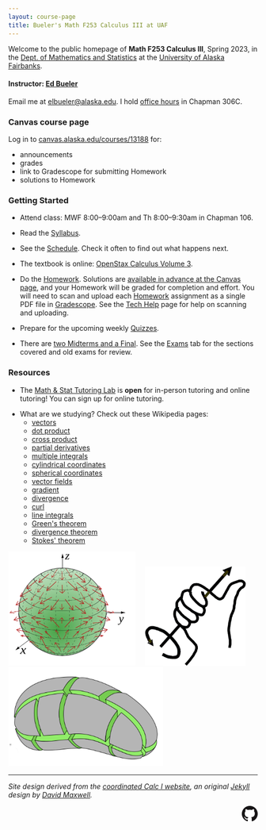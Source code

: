 ```yaml
---
layout: course-page
title: Bueler's Math F253 Calculus III at UAF
---
```


Welcome to the public homepage of **Math F253 Calculus III**, Spring 2023, in the [Dept. of Mathematics and Statistics](http://www.uaf.edu/dms/) at the [University of Alaska Fairbanks](http://www.uaf.edu/).

#### Instructor:  [Ed Bueler](http://bueler.github.io/)

Email me at [elbueler@alaska.edu](mailto:elbueler@alaska.edu).  I hold [office hours](http://bueler.github.io/OffHrs.htm) in Chapman 306C.

### Canvas course page

Log in to [canvas.alaska.edu/courses/13188](https://canvas.alaska.edu/courses/13188) for:

  * announcements
  * grades
  * link to Gradescope for submitting Homework
  * solutions to Homework

### Getting Started

* Attend class: MWF 8:00–9:00am and Th 8:00–9:30am in Chapman 106.

* Read the [Syllabus](assets/general/syllabus.pdf).

* See the [Schedule](assets/general/schedule.pdf).  Check it often to find out what happens next.

* The textbook is online: [OpenStax Calculus Volume 3](https://openstax.org/details/books/calculus-volume-3).

* Do the [Homework](homework.html).  Solutions are [available in advance at the Canvas page](https://canvas.alaska.edu/courses/13188/modules), and your Homework will be graded for completion and effort.  You will need to scan and upload each [Homework](homework.html) assignment as a single PDF file in [Gradescope](https://canvas.alaska.edu/courses/13188/external_tools/114?display=borderless).  See the [Tech Help](techHelp.html) page for help on scanning and uploading.

* Prepare for the upcoming weekly [Quizzes](quizzes.html).

* There are [two Midterms and a Final](exams.html).  See the [Exams](exams.html) tab for the sections covered and old exams for review.

### Resources

* The [Math & Stat Tutoring Lab](https://www.uaf.edu/dms/mathlab/index.php) is **open** for in-person tutoring and online tutoring!  You can sign up for online tutoring.

<!--
* The [Quizzes](quizzes.html) and [Exams](exams.html) tabs include old versions with solutions.
/-->

* What are we studying?  Check out these Wikipedia pages:
   * [vectors](https://en.wikipedia.org/wiki/Vector)
   * [dot product](https://en.wikipedia.org/wiki/Dot_product)
   * [cross product](https://en.wikipedia.org/wiki/Cross_product)
   * [partial derivatives](https://en.wikipedia.org/wiki/Partial_derivative)
   * [multiple integrals](https://en.wikipedia.org/wiki/Multiple_integral)
   * [cylindrical coordinates](https://en.wikipedia.org/wiki/Cylindrical_coordinate_system)
   * [spherical coordinates](https://en.wikipedia.org/wiki/Spherical_coordinate_system)
   * [vector fields](https://en.wikipedia.org/wiki/Vector_field)
   * [gradient](https://en.wikipedia.org/wiki/Gradient)
   * [divergence](https://en.wikipedia.org/wiki/Divergence)
   * [curl](https://en.wikipedia.org/wiki/Curl_(mathematics))
   * [line integrals](https://en.wikipedia.org/wiki/Line_integral)
   * [Green's theorem](https://en.wikipedia.org/wiki/Green%27s_theorem)
   * [divergence theorem](https://en.wikipedia.org/wiki/Divergence_theorem)
   * [Stokes' theorem](https://en.wikipedia.org/wiki/Stokes%27_theorem)

[<img src="assets/images/vector-field-sphere.svg" height="230">](https://en.wikipedia.org/wiki/Vector_field "vector field on a sphere") &nbsp; &nbsp; [<img src="assets/images/right-hand-rule.png" height="200">](https://en.wikipedia.org/wiki/Curl_(mathematics) "right-hand-rule for curl") &nbsp; &nbsp; [<img src="assets/images/div-theorem-crop.png" height="200">](https://en.wikipedia.org/wiki/Divergence_theorem "divergence theorem")

---
_Site design derived from the [coordinated Calc I website](https://uaf-math251.github.io/), an original [Jekyll](https://jekyllrb.com/) design by [David Maxwell](https://damaxwell.github.io/)._

[<img src="assets/images/GitHub-Mark-32px.png" align="right">](https://github.com/bueler/calc3 "github repository for this site")
